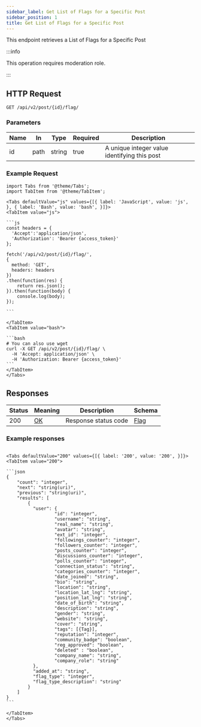```yaml
---
sidebar_label: Get List of Flags for a Specific Post
sidebar_position: 1
title: Get List of Flags for a Specific Post
---
```


This endpoint retrieves a List of Flags for a Specific Post

:::info

This operation requires moderation role.

:::

## HTTP Request

`GET /api/v2/post/{id}/flag/`

### Parameters

|Name|In|Type|Required|Description|
|---|---|---|---|---|
|id|path|string|true|A unique integer value identifying this post|

### Example Request

````mdx-code-block
import Tabs from '@theme/Tabs';
import TabItem from '@theme/TabItem';

<Tabs defaultValue="js" values={[{ label: 'JavaScript', value: 'js', }, { label: 'Bash', value: 'bash', }]}>
<TabItem value="js">

```js
const headers = {
  'Accept':'application/json',
  'Authorization': 'Bearer {access_token}'
};

fetch('/api/v2/post/{id}/flag/',
{
  method: 'GET',
  headers: headers
})
.then(function(res) {
    return res.json();
}).then(function(body) {
    console.log(body);
});

```

</TabItem>
<TabItem value="bash">

```bash
# You can also use wget
curl -X GET /api/v2/post/{id}/flag/ \
  -H 'Accept: application/json' \
  -H 'Authorization: Bearer {access_token}'
```
</TabItem>
</Tabs>
````

## Responses

|Status|Meaning|Description|Schema|
|---|---|---|---|
|200|[OK](https://tools.ietf.org/html/rfc7231#section-6.3.1)|Response status code|[Flag](/docs/apireference/v2/schemas/flag)|

### Example responses


````mdx-code-block

<Tabs defaultValue="200" values={[{ label: '200', value: '200', }]}>
<TabItem value="200">

```json
{
    "count": "integer",
    "next": "string(uri)",
    "previous": "string(uri)",
    "results": [
        {
          "user": {
                  "id": "integer",
                  "username": "string",
                  "real_name": "string",
                  "avatar": "string",
                  "ext_id": "integer",
                  "followings_counter": "integer",
                  "followers_counter": "integer",
                  "posts_counter": "integer",
                  "discussions_counter": "integer",
                  "polls_counter": "integer",
                  "connection_status": "string",
                  "categories_counter": "integer",
                  "date_joined": "string",
                  "bio": "string",
                  "location": "string",
                  "location_lat_lng": "string",
                  "position_lat_lng": "string",
                  "date_of_birth": "string",
                  "description": "string",
                  "gender": "string",
                  "website": "string",
                  "cover": "string",
                  "tags": [{Tag}],
                  "reputation": "integer",
                  "community_badge": "boolean",
                  "reg_approved": "boolean",
                  "deleted" : "boolean",
                  "company_name": "string",
                  "company_role": "string"
          },
          "added_at": "string",
          "flag_type": "integer",
          "flag_type_description": "string"
        }
    ]
}
```

</TabItem>
</Tabs>
````




